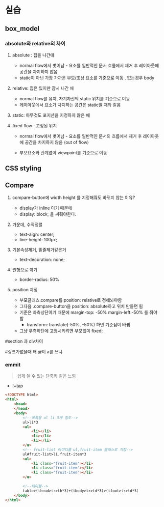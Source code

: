 # 실습

## box_model

### absolute와 relative의 차이

1. absolute : 집을 나간애

   - normal flow에서 벗어남 - 요소를 일반적인 문서 흐름에서 제거 후 레이아웃에 공간을 차지하지 않음
   - static이 아닌 가장 가까운 부모/조상 요소를 기준으로 이동 , 없는경우 body

2. relative: 집은 있지만 잠시 나간 애

   - normal flow를 유지, 자기자신의 static 위치를 기준으로 이동
   - 레이아웃에서 요소가 차지하는 공간은 static일 때와 같음

3. static: 아무것도 포지션을 지정하지 않은 애

4. fixed flow : 고정된 위치

   - normal flow에서 벗어남 - 요소를 일반적인 문서의 흐름에서 제거 후 레이아웃에 공간을 차지하지 않음 (out of flow)

   - 부모요소와 관계없이 viewpoint를 기준으로 이동



## CSS styling



## Compare

1. compare-button에 width height 를 지정해줘도 바뀌지 않는 이유?
   - display가 inline 이기 때문에
   - display: block; 을 써줘야한다.

2. 가운데, 수직정렬
   - text-aign: center;
   - line-height: 100px;

3. 기본속성제거, 밑줄제거같은거
   - text-decoration: none;
4. 원형으로 깎기
   - border-radius: 50%
5. position 지정
   - 부모클래스.compare를 position: relative로 정해놔야함
   - 그다음 .compare-button을 position: absolute하고 위치 만들면 됨
   - 기준은 좌측상단이기 때문에 margin-top: -50% margin-left:-50% 를 줘야함
     - transform: translate(-50%, -50%) 하면 기준점이 바뀜
   - 그냥 우측하단에 고정시키려면 부모없이 fixed;

#section 과 div차이

#링크가없을때 왜 굳이 a를 쓰냐





### emmit

> 쉽게 쓸 수 있는 단축키 같은 느낌

- !+tap

```html
<!DOCTYPE html>
<html>
    <head>
    </head>
    <body>
        <!--목록을 ul li 3개 정도-->
        ul>li*3
        <ul>
            <li></li>
            <li></li>
            <li></li>
        </u>
        <!-- fruit-list 아이디를 ul,fruit-item 클래스로 지정-->
        ul#fruit-list>li.fruit-item*3
        <ul>
            <li class="fruit-item"></li>
            <li class="fruit-item"></li>
            <li class="fruit-item"></li>
        </u>
        
        <!--테이블-->
        table>(thead>tr>th*3)+(tbody>tr>td*3)>(tfoot>tr>td*3)
    </body>
</html>
```



